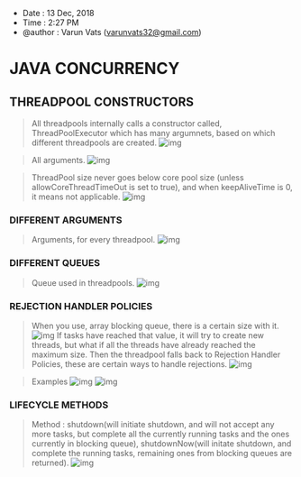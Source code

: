* Date : 13 Dec, 2018
* Time : 2:27 PM
* @author : Varun Vats (varunvats32@gmail.com)

# JAVA CONCURRENCY

## THREADPOOL CONSTRUCTORS

> All threadpools internally calls a constructor called, ThreadPoolExecutor which has many argumnets, based on which
different threadpools are created. 
![img](https://user-images.githubusercontent.com/2538815/49926785-637cfe00-fee2-11e8-8c8a-8a46f6d55719.png)

> All arguments. ![img](https://user-images.githubusercontent.com/2538815/49926823-7e4f7280-fee2-11e8-927e-1a9acdad12fe.png)

> ThreadPool size never goes below core pool size (unless allowCoreThreadTimeOut is set to true), and when keepAliveTime is 0, 
it means not applicable.
![img](https://user-images.githubusercontent.com/2538815/49926894-aa6af380-fee2-11e8-8fe5-a43db7d1bce1.png)

### DIFFERENT ARGUMENTS

> Arguments, for every threadpool. 
![img](https://user-images.githubusercontent.com/2538815/49926997-f3bb4300-fee2-11e8-85f6-34042d738eb3.png)

### DIFFERENT QUEUES

> Queue used in threadpools.
![img](https://user-images.githubusercontent.com/2538815/49927512-11d57300-fee4-11e8-883c-8ebc30678491.png)

### REJECTION HANDLER POLICIES

> When you use, array blocking queue, there is a certain size with it. 
![img](https://user-images.githubusercontent.com/2538815/49928186-a12f5600-fee5-11e8-84aa-c3b0e42ec2fe.png)
If tasks have reached that value, it will try to
create new threads, but what if all the threads have already reached the maximum size. Then the threadpool falls back to 
Rejection Handler Policies, these are certain ways to handle rejections.
![img](https://user-images.githubusercontent.com/2538815/49928234-c1f7ab80-fee5-11e8-821c-e05454069d21.png)

> Examples
![img](https://user-images.githubusercontent.com/2538815/49928440-2450ac00-fee6-11e8-8fd7-0507072b91d2.png)
![img](https://user-images.githubusercontent.com/2538815/49928442-24e94280-fee6-11e8-9662-986e7dc37e01.png)

### LIFECYCLE METHODS

> Method : shutdown(will initiate shutdown, and will not accept any more tasks, but complete all the currently running
tasks and the ones currently in blocking queue), shutdownNow(will initate shutdown, and complete the running tasks, 
remaining ones from blocking queues are returned).
![img](https://user-images.githubusercontent.com/2538815/49928892-2b2bee80-fee7-11e8-9f09-c4daeedc147f.png)
